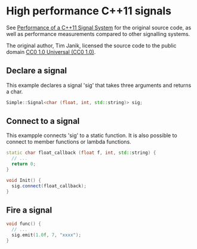 # High performance C++11 signals
See [Performance of a C++11 Signal System](http://www.testbit.eu/2013/cpp11-signal-system-performance/) for
the original source code, as well as performance measurements compared to other signalling systems.

The original author, Tim Janik, licensed the source code to the public domain [CC0 1.0 Universal (CC0 1.0)](http://creativecommons.org/publicdomain/zero/1.0/).
## Declare a signal
This example declares a signal 'sig' that takes three arguments and returns a char.
```c++
Simple::Signal<char (float, int, std::string)> sig;
```
## Connect to a signal
This exampple connects 'sig' to a static function.
It is also possible to connect to member functions or lambda functions.
```c++
static char float_callback (float f, int, std::string) {
  // ...
  return 0;
}

void Init() {
  sig.connect(float_callback);
}
```
## Fire a signal
```c++
void func() {
  // ...
  sig.emit(1.0f, 7, "xxxx");
}
```
